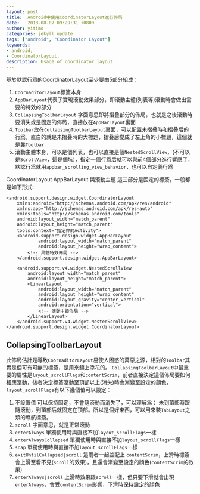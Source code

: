 ```yaml
---
layout: post
title:  Android中使用CoordinatorLayout進行佈局
date:   2018-08-07 09:29:31 +0800
author: yitimo
categories: jekyll update
tags: ["android", "Coordinator Layout"]
keywords:
- android,
- CoordinatorLayout,
description: Usage of coordinator layout.
---
```


基於默認行爲的CoordinatorLayout至少要由5部分組成：

1. ``CoornaditorLayout``標簽本身
2. ``AppBarLayout``代表了實現滾動效果部分，即滾動主體(列表等)滾動時會做出需要的特效的部分
3. ``CollapsingToolbarLayout`` 字面意思即將摺叠部分的佈局，也就是之後滾動時要消失或是固定的佈局，直接放在``AppBarLayout``裏面
4. ``Toolbar``放在``CollapsingToolbarLayout``裏面，可以配置未摺叠時和摺叠后的行爲，直白的就是未摺叠時的大標題，摺叠后變成了左上角的小標題，這個就是靠``Toolbar``
5. 滾動主體本身，可以是個列表，也可以直接是個``NestedScrollView``，(不可以是``ScrollView``，這是個坑)，指定一個行爲后就可以與前4個部分進行響應了，默認行爲就用``appbar_scrolling_view_behavior``，也可以自定義行爲

CoordinatorLayout AppBarLayout 與滾動主題 這三部分是固定的標簽，一般都是如下形式:

```
<android.support.design.widget.CoordinatorLayout
    xmlns:android="http://schemas.android.com/apk/res/android"
    xmlns:app="http://schemas.android.com/apk/res-auto"
    xmlns:tools="http://schemas.android.com/tools"
    android:layout_width="match_parent"
    android:layout_height="match_parent"
    tools:context="指定你的Activity">
    <android.support.design.widget.AppBarLayout
            android:layout_width="match_parent"
            android:layout_height="wrap_content">
        <!-- 具體特效佈局 -->
    </android.support.design.widget.AppBarLayout>

    <android.support.v4.widget.NestedScrollView
        android:layout_width="match_parent"
        android:layout_height="match_parent">
        <LinearLayout
            android:layout_width="match_parent"
            android:layout_height="wrap_content"
            android:layout_gravity="center_vertical"
            android:orientation="vertical">
            <!-- 滾動主體佈局 -->
        </LinearLayout>
    </android.support.v4.widget.NestedScrollView>
</android.support.design.widget.CoordinatorLayout>
```

## CollapsingToolbarLayout

此佈局估計是導致``CoornaditorLayout``易使人困惑的萬惡之源，相對的``Toolbar``其實是個可有可無的標簽，是用來錦上添花的。
``CollapsingToolbarLayout``中最重要的屬性是``layout_scrollFlags``和``contentScrim``，前者直接決定這個佈局要如何相應滾動，後者決定標簽滾動至頂部以上(消失)時會漸變至設定的顔色，``layout_scrollFlags``有以下幾個值可以設定：

1. 不設置值 可以保持固定，不會隨滾動而消失了，可以理解爲： 未到頂部時跟隨滾動，到頂部后就固定在頂部。所以是個好東西，可以用來裝``TabLayout``之類的導航標簽。
2. ``scroll`` 字面意思，就是正常滾動
3. ``enterAlways`` 單獨使用時與直接不加``layout_scrollFlags``一樣
4. ``enterAlwaysCollapsed`` 單獨使用時與直接不加``layout_scrollFlags``一樣
5. ``snap`` 單獨使用時與直接不加``layout_scrollFlags``一樣
6. ``exitUntilCollapsed|scroll`` 這兩者一起並配上 ``contentScrim``，上滑時標簽會上滑至看不見(``scroll``的效果)，且還會漸變至設定的顔色(``contentScrim``的效果)
7. ``enterAlways|scroll`` 上滑時效果跟``scroll``一樣，但只要下滑就會出現``enterAlways``，會受``contentScrim``影響，下滑時保持設定的顔色